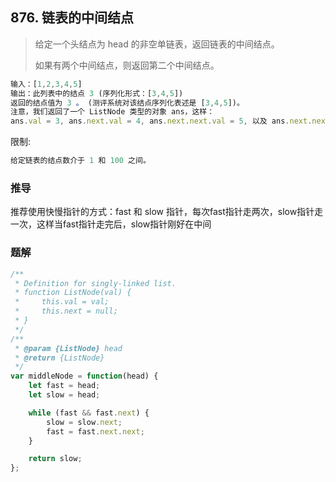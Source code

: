 ## 876. 链表的中间结点

> 给定一个头结点为 head 的非空单链表，返回链表的中间结点。
> 
> 如果有两个中间结点，则返回第二个中间结点。

```js
输入：[1,2,3,4,5]
输出：此列表中的结点 3 (序列化形式：[3,4,5])
返回的结点值为 3 。 (测评系统对该结点序列化表述是 [3,4,5])。
注意，我们返回了一个 ListNode 类型的对象 ans，这样：
ans.val = 3, ans.next.val = 4, ans.next.next.val = 5, 以及 ans.next.next.next = NULL.
```

限制:
```js
给定链表的结点数介于 1 和 100 之间。
```

### 推导
推荐使用快慢指针的方式：fast 和 slow 指针，每次fast指针走两次，slow指针走一次，这样当fast指针走完后，slow指针刚好在中间

### 题解
```js
/**
 * Definition for singly-linked list.
 * function ListNode(val) {
 *     this.val = val;
 *     this.next = null;
 * }
 */
/**
 * @param {ListNode} head
 * @return {ListNode}
 */
var middleNode = function(head) {
    let fast = head;
    let slow = head;

    while (fast && fast.next) {
        slow = slow.next;
        fast = fast.next.next;
    }

    return slow;
};
```